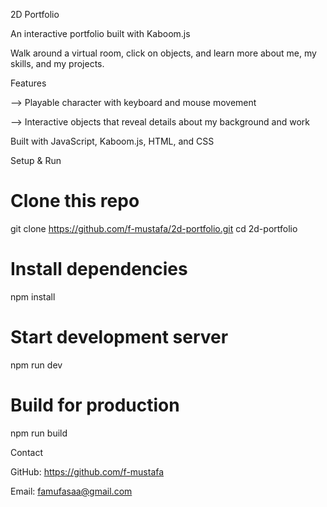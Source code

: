 2D Portfolio

An interactive portfolio built with Kaboom.js

Walk around a virtual room, click on objects, and learn more about me, my skills, and my projects.

Features

--> Playable character with keyboard and mouse movement

--> Interactive objects that reveal details about my background and work


Built with JavaScript, Kaboom.js, HTML, and CSS

Setup & Run
# Clone this repo
git clone https://github.com/f-mustafa/2d-portfolio.git
cd 2d-portfolio

# Install dependencies
npm install

# Start development server
npm run dev

# Build for production
npm run build

Contact

GitHub: https://github.com/f-mustafa

Email: famufasaa@gmail.com